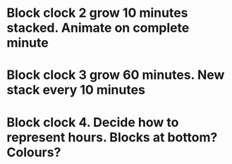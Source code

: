 # Block clock 2 grow 10 minutes stacked. Animate on complete minute

# Block clock 3 grow 60 minutes. New stack every 10 minutes

# Block clock 4. Decide how to represent hours. Blocks at bottom? Colours?